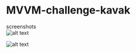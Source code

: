 # MVVM-challenge-kavak  

screenshots  
![alt text](https://i.ibb.co/Y39cZxf/1.jpg)  

![alt text](https://i.ibb.co/Q9SHh3n/2.jpg)  

